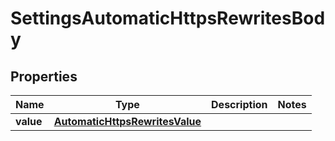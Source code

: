 # SettingsAutomaticHttpsRewritesBody

## Properties
Name | Type | Description | Notes
------------ | ------------- | ------------- | -------------
**value** | [**AutomaticHttpsRewritesValue**](AutomaticHttpsRewritesValue.md) |  | 
